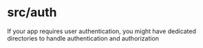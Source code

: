 # src/auth

If your app requires user authentication, you might have dedicated directories to handle authentication and authorization
